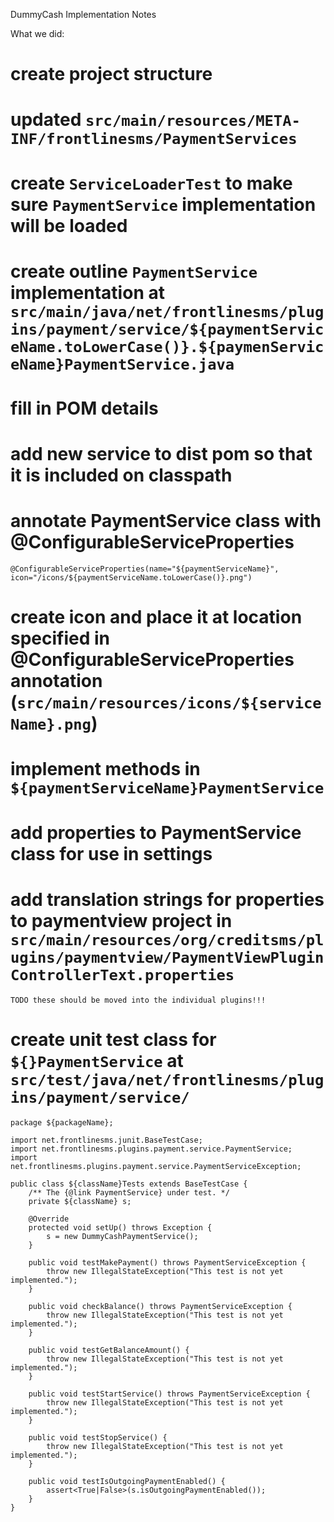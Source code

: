 DummyCash Implementation Notes

What we did:
# create project structure
# updated `src/main/resources/META-INF/frontlinesms/PaymentServices`
# create `ServiceLoaderTest` to make sure `PaymentService` implementation will be loaded
# create outline `PaymentService` implementation at `src/main/java/net/frontlinesms/plugins/payment/service/${paymentServiceName.toLowerCase()}.${paymenServiceName}PaymentService.java`
# fill in POM details
# add new service to dist pom so that it is included on classpath
# annotate PaymentService class with @ConfigurableServiceProperties

    @ConfigurableServiceProperties(name="${paymentServiceName}", icon="/icons/${paymentServiceName.toLowerCase()}.png")

# create icon and place it at location specified in @ConfigurableServiceProperties annotation (`src/main/resources/icons/${serviceName}.png`)
# implement methods in `${paymentServiceName}PaymentService`
# add properties to PaymentService class for use in settings
# add translation strings for properties to paymentview project in `src/main/resources/org/creditsms/plugins/paymentview/PaymentViewPluginControllerText.properties`
    TODO these should be moved into the individual plugins!!!

# create unit test class for `${}PaymentService` at `src/test/java/net/frontlinesms/plugins/payment/service/`

	package ${packageName};

	import net.frontlinesms.junit.BaseTestCase;
	import net.frontlinesms.plugins.payment.service.PaymentService;
	import net.frontlinesms.plugins.payment.service.PaymentServiceException;

	public class ${className}Tests extends BaseTestCase {
		/** The {@link PaymentService} under test. */
		private ${className} s;

		@Override
		protected void setUp() throws Exception {
			s = new DummyCashPaymentService();
		}
	
		public void testMakePayment() throws PaymentServiceException {
			throw new IllegalStateException("This test is not yet implemented.");
		}

		public void checkBalance() throws PaymentServiceException {
			throw new IllegalStateException("This test is not yet implemented.");
		}

		public void testGetBalanceAmount() {
			throw new IllegalStateException("This test is not yet implemented.");
		}

		public void testStartService() throws PaymentServiceException {
			throw new IllegalStateException("This test is not yet implemented.");
		}

		public void testStopService() {
			throw new IllegalStateException("This test is not yet implemented.");
		}

		public void testIsOutgoingPaymentEnabled() {
			assert<True|False>(s.isOutgoingPaymentEnabled());
		}
	}
